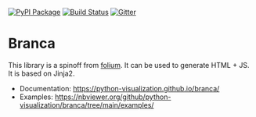 [![PyPI Package](https://img.shields.io/pypi/v/branca.svg)](https://pypi.python.org/pypi/branca)
[![Build Status](https://github.com/python-visualization/branca/actions/workflows/test_code.yml/badge.svg?branch=main)](https://github.com/python-visualization/branca/actions/workflows/test_code.yml)
[![Gitter](https://badges.gitter.im/python-visualization/folium.svg)](https://gitter.im/python-visualization/folium)

# Branca

This library is a spinoff from [folium](https://github.com/python-visualization/folium). It can be used to generate HTML + JS. It is based on Jinja2.

- Documentation: https://python-visualization.github.io/branca/
- Examples: https://nbviewer.org/github/python-visualization/branca/tree/main/examples/
